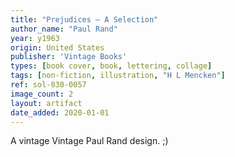 ```yaml
---
title: "Prejudices — A Selection"
author_name: "Paul Rand"
year: y1963
origin: United States
publisher: 'Vintage Books'
types: [book cover, book, lettering, collage]
tags: [non-fiction, illustration, "H L Mencken"]
ref: sol-030-0057
image_count: 2
layout: artifact
date_added: 2020-01-01
---
```

A vintage Vintage Paul Rand design. ;)
